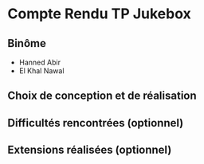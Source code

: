 # Compte Rendu TP Jukebox

## Binôme
- Hanned Abir
- El Khal Nawal

## Choix de conception et de réalisation

## Difficultés rencontrées (optionnel)

## Extensions réalisées (optionnel)
